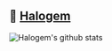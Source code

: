 ## 🦊 <a href="https://github.com/teenyPaws">Halogem</a>

![Halogem's github stats](https://github-readme-stats.vercel.app/api?username=teenyPaws)
